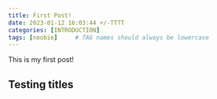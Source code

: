 ```yaml
---
title: First Post!
date: 2023-01-12 16:03:44 +/-TTTT
categories: [INTRODUCTION]
tags: [noobie]     # TAG names should always be lowercase
---
```


This is my first post!

## Testing titles
